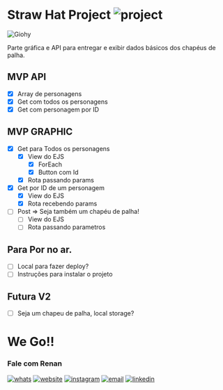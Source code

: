 # Straw Hat Project ![project](https://img.shields.io/badge/andamento%20do%20projeto-3/10-yellow)


![Giohy](https://i.giphy.com/media/v1.Y2lkPTc5MGI3NjExY2dmeTZlaWxqM3VuOWE3M3V6cDAwbWw2bWo3OXRhd2p5Z2QxbDFwYiZlcD12MV9pbnRlcm5hbF9naWZfYnlfaWQmY3Q9Zw/nQDKSeRlIyfmw/giphy.gif)

Parte gráfica e API para entregar e exibir dados básicos dos chapéus de palha.

## MVP API
- [X] Array de personagens
- [X] Get com todos os personagens
- [X] Get com personagem por ID

## MVP GRAPHIC  
- [X] Get para Todos os personagens
    - [X] View do EJS
        - [X] ForEach
        - [X] Button com Id
    - [X] Rota passando params
- [X] Get por ID de um personagem
    - [X] View do EJS
    - [X] Rota recebendo params
- [ ] Post => Seja também um chapéu de palha!
    - [ ] View do EJS
    - [ ] Rota passando parametros

## Para Por no ar.
- [ ] Local para fazer deploy?
- [ ] Instruções para instalar o projeto

## Futura V2
- [ ] Seja um chapeu de palha, local storage?

# We Go!!

### Fale com Renan
[![whats](https://img.shields.io/badge/WhatsApp-5511957916485?style=for-the-badge&logo=whatsapp&logoColor=white)](https://api.whatsapp.com/send?phone=5511957916485&text=%20Ol%C3%A1%20Renan.%20Gostaria%20de%20falar%20com%20você.%20Contactando%20pelo%20GitHub!)
[![website](https://img.shields.io/badge/website-000000?style=for-the-badge&logo=About.me&logoColor=white)](https://www.renandevramos.com.br)
[![instagram](https://img.shields.io/badge/Instagram-E4405F?style=for-the-badge&logo=instagram&logoColor=white)](https://www.instagram.com/renan_r.dev.r)
[![email](https://img.shields.io/badge/Gmail-D14836?style=for-the-badge&logo=gmail&logoColor=white)](mailto:dev@renandevramos.com?Subject=Contato_RdevR)
[![linkedin](https://img.shields.io/badge/LinkedIn-0077B5?style=for-the-badge&logo=linkedin&logoColor=white)](https://www.linkedin.com/in/renan-ramos-da-silva-05637118b/)